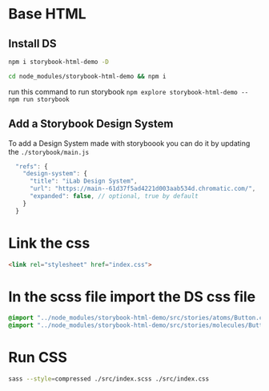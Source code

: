 # Base HTML


## Install DS
```bash
npm i storybook-html-demo -D
```

```bash
cd node_modules/storybook-html-demo && npm i
```

run this command to run storybook `npm explore storybook-html-demo -- npm run storybook`

## Add a Storybook Design System
To add a Design System made with storyboook you can do it by updating the `./storybook/main.js`

```javascript
  "refs": {
    "design-system": {
      "title": "iLab Design System",
      "url": "https://main--61d37f5ad4221d003aab534d.chromatic.com/",
      "expanded": false, // optional, true by default
    }
  }
```



# Link the css
```HTML
<link rel="stylesheet" href="index.css">
```

# In the scss file import the DS css file
```css
@import "../node_modules/storybook-html-demo/src/stories/atoms/Button.css";
@import "../node_modules/storybook-html-demo/src/stories/molecules/ButtonGroup.css";
```
# Run CSS
```bash
sass --style=compressed ./src/index.scss ./src/index.css
```
